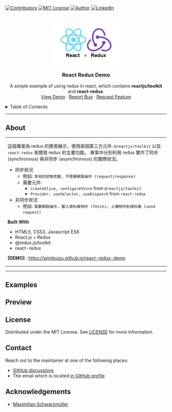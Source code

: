 <!--
*** Thanks for checking out the react-redux-demo. If you have a suggestion
*** that would make this better, please fork the repo and create a pull request
*** or simply open an issue with the tag "enhancement".
*** Thanks again! Now go create something AMAZING! :D
***
*** To avoid retyping too much info. Do a search and replace for the following:
*** github_username (that is "windsuzu"), repo_name (that is "react-redux-demo"), project_title, project_description
-->

<!-- [![Issues][issues-shield]][issues-url] -->
<!-- [![PR Welcome][pr-welcome-shield]](#contributing) -->
[![Contributors][contributors-shield]][contributors-url]
[![MIT License][license-shield]][license-url]
[![Author][author-shield]][author-url]
[![LinkedIn][linkedin-shield]][linkedin-url]


<!-- PROJECT LOGO -->
<br />
<p align="center">
  <a href="https://windsuzu.github.io/react-redux-demo">
    <img src="public/logo.jpg" alt="" height="120">
  </a>

  <h3 align="center">React Redux Demo</h3>

  <p align="center">
    A simple example of using redux in react, which contains <b>reactjs/toolkit</b> and <b>react-redux</b>.
    <br />
    <a href="https://windsuzu.github.io/react-redux-demo">View Demo</a>
    ·
    <a href="https://github.com/windsuzu/react-redux-demo/issues">Report Bug</a>
    ·
    <a href="https://github.com/windsuzu/react-redux-demo/issues">Request Feature</a>
  </p>
</p>


<details>
<summary>Table of Contents</summary>

* [About](#about)
* [Examples](#examples)
* [Preview](#preview)
* [License](#license)
* [Contact](#contact)
* [Acknowledgements](#acknowledgements)

</details>

---

<!-- ABOUT THE PROJECT -->
## About

<table>
<tr>
<td>

這個專案為 redux 的應用展示，使用兩個第三方元件: `@reactjs/toolkit` 以及 `react-redux` 來開發 redux 的主要功能。 專案中分別利用 redux 實作了同步 (synchronous) 與非同步 (asynchronous) 的實際狀況。

* 同步狀況
  * 例如: `本地的狀態改變`、`不需要網路操作 (request/response)`
  * 需要元件: 
    * `createSlice, configureStore` from `@reactjs/toolkit`
    * `Provider, useSelector, useDispatch` from `react-redux`
* 非同步狀況
  * 例如: `需要網路操作`、`載入資料庫物件 (fetch)`、`上傳物件到資料庫 (send request)`

**Built With**

* HTML5, CSS3, Javascript ES6
* React.js + Redux
* @redux.js/toolkit
* react-redux

**[DEMO]** : https://windsuzu.github.io/react-redux-demo

</td>
</tr>
</table>

---

## Examples

## Preview

<!-- <p align="center">
  <img src="images/web/1.png" width=68%>
  <img src="images/phone/1.png" width=22%>
</p>
<p align="center">
  <img src="images/web/2.png" width=68%>
  <img src="images/phone/2.png" width=22%>
</p> -->

## License

Distributed under the MIT License. See [LICENSE](https://github.com/windsuzu/react-redux-demo/blob/main/LICENSE) for more information.

## Contact

Reach out to the maintainer at one of the following places:

* [GitHub discussions](https://github.com/windsuzu/react-redux-demo/discussions)
* The email which is located [in GitHub profile](https://github.com/windsuzu)

## Acknowledgements

* [Maximilian Schwarzmüller](https://www.udemy.com/user/maximilian-schwarzmuller/)

[contributors-shield]: https://img.shields.io/github/contributors/windsuzu/react-redux-demo.svg?style=for-the-badge
[contributors-url]: https://github.com/windsuzu/react-redux-demo/graphs/contributors
[issues-shield]: https://img.shields.io/github/issues/windsuzu/react-redux-demo.svg?style=for-the-badge
[issues-url]: https://github.com/windsuzu/react-redux-demo/issues
[license-shield]: https://img.shields.io/github/license/windsuzu/react-redux-demo.svg?style=for-the-badge&label=license
[license-url]: https://github.com/windsuzu/react-redux-demo/blob/main/LICENSE
[linkedin-shield]: https://img.shields.io/badge/-LinkedIn-black.svg?style=for-the-badge&logo=linkedin&colorB=555
[linkedin-url]: https://linkedin.com/in/windsuzu
[pr-welcome-shield]: https://shields.io/badge/PRs-Welcome-ff69b4?style=for-the-badge
[author-shield]: https://shields.io/badge/Made_with_%E2%9D%A4_by-windsuzu-F4A92F?style=for-the-badge
[author-url]: https://github.com/windsuzu
